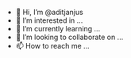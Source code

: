 - 👋 Hi, I’m @aditjanjus
- 👀 I’m interested in ...
- 🌱 I’m currently learning ...
- 💞️ I’m looking to collaborate on ...
- 📫 How to reach me ...

<!---
aditjanjus/aditjanjus is a ✨ special ✨ repository because its `README.md` (this file) appears on your GitHub profile.
You can click the Preview link to take a look at your changes.
--->
